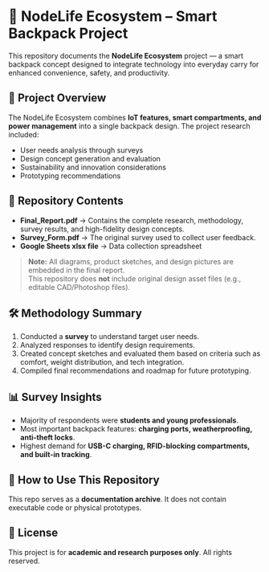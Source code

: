 # 🎒 NodeLife Ecosystem – Smart Backpack Project

This repository documents the **NodeLife Ecosystem** project — a smart backpack concept designed to integrate technology into everyday carry for enhanced convenience, safety, and productivity.

## 📄 Project Overview
The NodeLife Ecosystem combines **IoT features, smart compartments, and power management** into a single backpack design. The project research included:
- User needs analysis through surveys
- Design concept generation and evaluation
- Sustainability and innovation considerations
- Prototyping recommendations

## 📂 Repository Contents
- **Final_Report.pdf** → Contains the complete research, methodology, survey results, and high-fidelity design concepts.
- **Survey_Form.pdf** → The original survey used to collect user feedback.
- **Google Sheets xlsx file** → Data collection spreadsheet 

> **Note:** All diagrams, product sketches, and design pictures are embedded in the final report.  
> This repository does **not** include original design asset files (e.g., editable CAD/Photoshop files).

## 🛠 Methodology Summary
1. Conducted a **survey** to understand target user needs.
2. Analyzed responses to identify design requirements.
3. Created concept sketches and evaluated them based on criteria such as comfort, weight distribution, and tech integration.
4. Compiled final recommendations and roadmap for future prototyping.

## 📊 Survey Insights
- Majority of respondents were **students and young professionals**.
- Most important backpack features: **charging ports, weatherproofing, anti-theft locks**.
- Highest demand for **USB-C charging, RFID-blocking compartments, and built-in tracking**.

## 📌 How to Use This Repository
This repo serves as a **documentation archive**. It does not contain executable code or physical prototypes.

## 📜 License
This project is for **academic and research purposes only**. All rights reserved.
